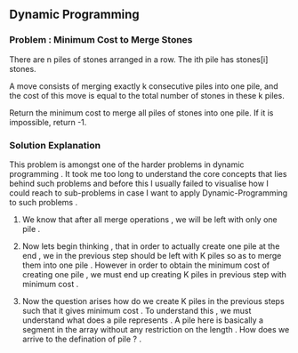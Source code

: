 ##  Dynamic Programming 

### Problem : Minimum Cost to Merge Stones
There are n piles of stones arranged in a row. The ith pile has stones[i] stones.

A move consists of merging exactly k consecutive piles into one pile, and the cost of this move is equal to the total number of stones in these k piles.

Return the minimum cost to merge all piles of stones into one pile. If it is impossible, return -1.

### Solution Explanation
This problem is amongst one of the harder problems in dynamic programming . It took me too long to understand the core concepts that lies behind such problems and before this I usually failed to visualise how I could reach to sub-problems in case I want to apply Dynamic-Programming to such problems .


1. We know that after all merge operations , we will be left with only one pile . 

2. Now lets begin thinking , that in order to actually create one pile at the end , we 
   in the previous step should be left with  K piles so as to merge them into one pile . However in order to obtain the minimum cost of creating one pile , we must end up 
   creating K piles in previous step with minimum cost . 

3. Now the question arises how do we create K piles in the previous steps such that 
   it gives minimum cost . To understand this , we must understand what does a pile
   represents . A pile here is basically a segment in the array without any restriction 
   on the length . How does we arrive to the defination of pile ? .














